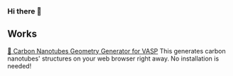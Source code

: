 ### Hi there 👋

## Works
<a href="https://sue-creator.github.io/cnt_generator/" target="_blank" rel="noopener noreferrer">🔮 Carbon Nanotubes Geometry Generator for VASP</a>
This generates carbon nanotubes' structures on your web browser right away. No installation is needed! 



<!--
**sue-creator/sue-creator** is a ✨ _special_ ✨ repository because its `README.md` (this file) appears on your GitHub profile.

Here are some ideas to get you started:

- 🔭 I’m currently working on ...
- 🌱 I’m currently learning ...
- 👯 I’m looking to collaborate on ...
- 🤔 I’m looking for help with ...
- 💬 Ask me about ...
- 📫 How to reach me: ...
- 😄 Pronouns: ...
- ⚡ Fun fact: ...
-->

